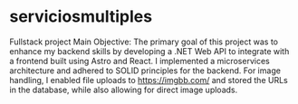 # serviciosmultiples
Fullstack project
Main Objective:
The primary goal of this project was to enhance my backend skills by developing a .NET Web API to integrate with a frontend built using Astro and React. I implemented a microservices architecture and adhered to SOLID principles for the backend. For image handling, I enabled file uploads to https://imgbb.com/ and stored the URLs in the database, while also allowing for direct image uploads.
